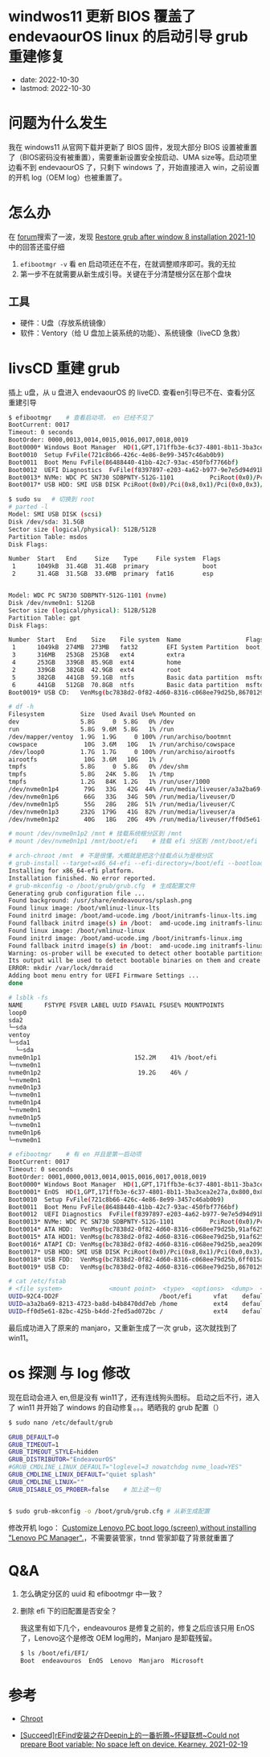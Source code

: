 # windwos11 更新 BIOS 覆盖了 endevaourOS linux 的启动引导 grub 重建修复
- date: 2022-10-30
- lastmod: 2022-10-30

# 问题为什么发生

我在 windows11 从官网下载并更新了 BIOS 固件，发现大部分 BIOS 设置被重置了（BIOS密码没有被重置），需要重新设置安全按启动、UMA size等。启动项里边看不到 endevaourOS 了，只剩下 windows 了，开始直接进入 win，之前设置的开机 log（OEM log）也被重置了。

# 怎么办

在 [forum](https://forum.endeavouros.com)搜索了一波，发现 [Restore grub after window 8 installation 2021-10](https://forum.endeavouros.com/t/restore-grub-after-window-8-installation/18268) 中的回答还蛮仔细

1. `efibootmgr -v` 看 en 启动项还在不在，在就调整顺序即可。我的无拉
2. 第一步不在就需要从新生成引导。关键在于分清楚根分区在那个盘块

## 工具

- 硬件：U盘（存放系统镜像）
- 软件：Ventory（给 U 盘加上装系统的功能）、系统镜像（liveCD 急救）

# livsCD 重建 grub

插上 u盘，从 u 盘进入 endevaourOS 的 liveCD. 查看en引导已不在、查看分区重建引导

```bash
$ efibootmgr    # 查看启动项， en 已经不见了
BootCurrent: 0017
Timeout: 0 seconds
BootOrder: 0000,0013,0014,0015,0016,0017,0018,0019
Boot0000* Windows Boot Manager	HD(1,GPT,171ffb3e-6c37-4801-8b11-3ba3cea2e27a,0x800,0x82000)/File(\EFI\Microsoft\Boot\bootmgfw.efi)
Boot0010  Setup	FvFile(721c8b66-426c-4e86-8e99-3457c46ab0b9)
Boot0011  Boot Menu	FvFile(86488440-41bb-42c7-93ac-450fbf7766bf)
Boot0012  UEFI Diagnostics	FvFile(f8397897-e203-4a62-b977-9e7e5d94d91b)
Boot0013* NVMe: WDC PC SN730 SDBPNTY-512G-1101         	PciRoot(0x0)/Pci(0x2,0x4)/Pci(0x0,0x0)/NVMe(0x1,00-1B-44-8B-46-3A-AB-8F){99191c00-d932-4e4c-ae9a-a0b6e98eb8a4}
Boot0017* USB HDD: SMI USB DISK	PciRoot(0x0)/Pci(0x8,0x1)/Pci(0x0,0x3)/USB(5,0){aa21e833-33af-47bc-89bd-419f88c50803}

$ sudo su   # 切换到 root
# parted -l
Model: SMI USB DISK (scsi)
Disk /dev/sda: 31.5GB
Sector size (logical/physical): 512B/512B
Partition Table: msdos
Disk Flags: 

Number  Start   End     Size    Type     File system  Flags
 1      1049kB  31.4GB  31.4GB  primary               boot
 2      31.4GB  31.5GB  33.6MB  primary  fat16        esp


Model: WDC PC SN730 SDBPNTY-512G-1101 (nvme)
Disk /dev/nvme0n1: 512GB
Sector size (logical/physical): 512B/512B
Partition Table: gpt
Disk Flags: 

Number  Start   End    Size    File system  Name                  Flags
 1      1049kB  274MB  273MB   fat32        EFI System Partition  boot, esp
 3      316MB   253GB  253GB   ext4         extra
 4      253GB   339GB  85.9GB  ext4         home
 2      339GB   382GB  42.9GB  ext4         root
 5      382GB   441GB  59.1GB  ntfs         Basic data partition  msftdata
 6      441GB   512GB  70.8GB  ntfs         Basic data partition  msftdata
Boot0019* USB CD:	VenMsg(bc7838d2-0f82-4d60-8316-c068ee79d25b,86701296aa5a7848b66cd49dd3ba6a55)

# df -h
Filesystem          Size  Used Avail Use% Mounted on
dev                 5.8G     0  5.8G   0% /dev
run                 5.8G  9.6M  5.8G   1% /run
/dev/mapper/ventoy  1.9G  1.9G     0 100% /run/archiso/bootmnt
cowspace             10G  3.6M   10G   1% /run/archiso/cowspace
/dev/loop0          1.7G  1.7G     0 100% /run/archiso/airootfs
airootfs             10G  3.6M   10G   1% /
tmpfs               5.8G     0  5.8G   0% /dev/shm
tmpfs               5.8G   24K  5.8G   1% /tmp
tmpfs               1.2G   84K  1.2G   1% /run/user/1000
/dev/nvme0n1p4       79G   33G   42G  44% /run/media/liveuser/a3a2ba69-8213-4723-ba8d-b4b8470dd7eb
/dev/nvme0n1p6       66G   33G   34G  50% /run/media/liveuser/D
/dev/nvme0n1p5       55G   28G   28G  51% /run/media/liveuser/C
/dev/nvme0n1p3      232G  179G   41G  82% /run/media/liveuser/a
/dev/nvme0n1p2       40G   18G   20G  49% /run/media/liveuser/ff0d5e61-82bc-425b-b4dd-2fed5ad072bc

# mount /dev/nvme0n1p2 /mnt # 挂载系统根分区到 /mnt
# mount /dev/nvme0n1p1 /mnt/boot/efi    # 挂载 efi 分区到 /mnt/boot/efi

# arch-chroot /mnt  # 不是很懂，大概就是把这个挂载点认为是根分区
# grub-install --target=x86_64-efi --efi-directory=/boot/efi --bootloader-id=EnOS   # 将 grub 安装为 bootloader
Installing for x86_64-efi platform.
Installation finished. No error reported.
# grub-mkconfig -o /boot/grub/grub.cfg  # 生成配置文件
Generating grub configuration file ...
Found background: /usr/share/endeavouros/splash.png
Found linux image: /boot/vmlinuz-linux-lts
Found initrd image: /boot/amd-ucode.img /boot/initramfs-linux-lts.img
Found fallback initrd image(s) in /boot:  amd-ucode.img initramfs-linux-lts-fallback.img
Found linux image: /boot/vmlinuz-linux
Found initrd image: /boot/amd-ucode.img /boot/initramfs-linux.img
Found fallback initrd image(s) in /boot:  amd-ucode.img initramfs-linux-fallback.img
Warning: os-prober will be executed to detect other bootable partitions.
Its output will be used to detect bootable binaries on them and create new boot entries.
ERROR: mkdir /var/lock/dmraid
Adding boot menu entry for UEFI Firmware Settings ...
done

# lsblk -fs
NAME      FSTYPE FSVER LABEL UUID FSAVAIL FSUSE% MOUNTPOINTS
loop0                                            
sda2                                             
└─sda                                            
ventoy                                           
└─sda1                                           
  └─sda                                          
nvme0n1p1                          152.2M    41% /boot/efi
└─nvme0n1                                        
nvme0n1p2                           19.2G    46% /
└─nvme0n1                                        
nvme0n1p3                                        
└─nvme0n1                                        
nvme0n1p4                                        
└─nvme0n1                                        
nvme0n1p5                                        
└─nvme0n1                                        
nvme0n1p6                                        
└─nvme0n1

# efibootmgr    # 有 en 并且是第一启动项
BootCurrent: 0017
Timeout: 0 seconds
BootOrder: 0001,0000,0013,0014,0015,0016,0017,0018,0019
Boot0000* Windows Boot Manager	HD(1,GPT,171ffb3e-6c37-4801-8b11-3ba3cea2e27a,0x800,0x82000)/File(\EFI\Microsoft\Boot\bootmgfw.efi)57494e444f5753000100000088000000780000004200430044004f0042004a004500430054003d007b00390064006500610038003600320063002d0035006300640064002d0034006500370030002d0061006300630031002d006600330032006200330034003400640034003700390035007d00000000000100000010000000040000007fff0400
Boot0001* EnOS	HD(1,GPT,171ffb3e-6c37-4801-8b11-3ba3cea2e27a,0x800,0x82000)/File(\EFI\EnOS\grubx64.efi)
Boot0010  Setup	FvFile(721c8b66-426c-4e86-8e99-3457c46ab0b9)
Boot0011  Boot Menu	FvFile(86488440-41bb-42c7-93ac-450fbf7766bf)
Boot0012  UEFI Diagnostics	FvFile(f8397897-e203-4a62-b977-9e7e5d94d91b)
Boot0013* NVMe: WDC PC SN730 SDBPNTY-512G-1101         	PciRoot(0x0)/Pci(0x2,0x4)/Pci(0x0,0x0)/NVMe(0x1,00-1B-44-8B-46-3A-AB-8F){99191c00-d932-4e4c-ae9a-a0b6e98eb8a4}
Boot0014* ATA HDD:	VenMsg(bc7838d2-0f82-4d60-8316-c068ee79d25b,91af625956449f41a7b91f4f892ab0f600)
Boot0015* ATA HDD1:	VenMsg(bc7838d2-0f82-4d60-8316-c068ee79d25b,91af625956449f41a7b91f4f892ab0f601)
Boot0016* ATAPI CD:	VenMsg(bc7838d2-0f82-4d60-8316-c068ee79d25b,aea2090adfde214e8b3a5e471856a354)
Boot0017* USB HDD: SMI USB DISK	PciRoot(0x0)/Pci(0x8,0x1)/Pci(0x0,0x3)/USB(5,0){aa21e833-33af-47bc-89bd-419f88c50803}
Boot0018* USB FDD:	VenMsg(bc7838d2-0f82-4d60-8316-c068ee79d25b,6ff015a28830b543a8b8641009461e49)
Boot0019* USB CD:	VenMsg(bc7838d2-0f82-4d60-8316-c068ee79d25b,86701296aa5a7848b66cd49dd3ba6a55)

# cat /etc/fstab 
# <file system>             <mount point>  <type>  <options>  <dump>  <pass>
UUID=92C4-DD2F                            /boot/efi      vfat    defaults,noatime 0 2
UUID=a3a2ba69-8213-4723-ba8d-b4b8470dd7eb /home          ext4    defaults,noatime 0 2
UUID=ff0d5e61-82bc-425b-b4dd-2fed5ad072bc /              ext4    defaults,noatime 0 1
```

最后成功进入了原来的 manjaro，又重新生成了一次 grub，这次就找到了 win11。

# os 探测 与 log 修改

现在启动会进入 en,但是没有 win11了，还有连线狗头图标。
启动之后不行，进入了 win11 并开始了 windows 的自动修复。。。晒晒我的 grub 配置（）

```bash
$ sudo nano /etc/default/grub

GRUB_DEFAULT=0
GRUB_TIMEOUT=1
GRUB_TIMEOUT_STYLE=hidden
GRUB_DISTRIBUTOR="EndeavourOS"
#GRUB_CMDLINE_LINUX_DEFAULT="loglevel=3 nowatchdog nvme_load=YES"
GRUB_CMDLINE_LINUX_DEFAULT="quiet splash"
GRUB_CMDLINE_LINUX=""
GRUB_DISABLE_OS_PROBER=false    # 加上这一句


$ sudo grub-mkconfig -o /boot/grub/grub.cfg # 从新生成配置
```

修改开机 logo： [Customize Lenovo PC boot logo (screen) without installing "Lenovo PC Manager".](https://github.com/Coxxs/LogoDiy/)，不需要装管家，tnnd 管家卸载了背景就重置了

# Q&A
1. 怎么确定分区的 uuid 和 efibootmgr 中一致？

2. 删除 efi 下的旧配置是否安全？

    我这里有如下几个，endeavouros 是修复之前的，修复之后应该只用 EnOS了，Lenovo这个是修改 OEM log用的，Manjaro 是卸载残留。

    ```bash
    $ ls /boot/efi/EFI/
    Boot  endeavouros  EnOS  Lenovo  Manjaro  Microsoft
    ```

# 参考

- [Chroot](https://wiki.archlinux.org/title/Chroot)

- [[Succeed]rEFind安装之在Deepin上的一番折腾~怀疑联想~Could not prepare Boot variable: No space left on device. Kearney. 2021-02-19](https://blog.csdn.net/weixin_43031092/article/details/113855135)



